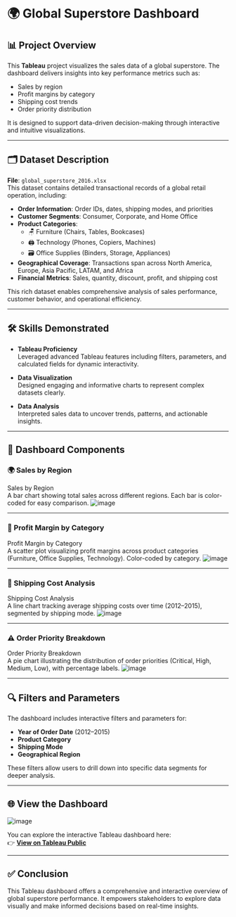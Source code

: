 
# 🌍 Global Superstore Dashboard

## 📊 Project Overview
This **Tableau** project visualizes the sales data of a global superstore. The dashboard delivers insights into key performance metrics such as:

- Sales by region  
- Profit margins by category  
- Shipping cost trends  
- Order priority distribution  

It is designed to support data-driven decision-making through interactive and intuitive visualizations.

---

## 🗂️ Dataset Description

**File**: `global_superstore_2016.xlsx`  
This dataset contains detailed transactional records of a global retail operation, including:

- **Order Information**: Order IDs, dates, shipping modes, and priorities  
- **Customer Segments**: Consumer, Corporate, and Home Office  
- **Product Categories**:  
  - 🪑 Furniture (Chairs, Tables, Bookcases)  
  - 🖨️ Technology (Phones, Copiers, Machines)  
  - 🗃️ Office Supplies (Binders, Storage, Appliances)  
- **Geographical Coverage**: Transactions span across North America, Europe, Asia Pacific, LATAM, and Africa  
- **Financial Metrics**: Sales, quantity, discount, profit, and shipping cost  

This rich dataset enables comprehensive analysis of sales performance, customer behavior, and operational efficiency.

---

## 🛠️ Skills Demonstrated

- **Tableau Proficiency**  
  Leveraged advanced Tableau features including filters, parameters, and calculated fields for dynamic interactivity.

- **Data Visualization**  
  Designed engaging and informative charts to represent complex datasets clearly.

- **Data Analysis**  
  Interpreted sales data to uncover trends, patterns, and actionable insights.

---

## 📌 Dashboard Components

### 🌍 Sales by Region
Sales by Region  
A bar chart showing total sales across different regions. Each bar is color-coded for easy comparison.
![image](https://github.com/user-attachments/assets/f616e604-020f-4117-99c7-a3a9389f5d84)

---

### 🧮 Profit Margin by Category
Profit Margin by Category  
A scatter plot visualizing profit margins across product categories (Furniture, Office Supplies, Technology). Color-coded by category.
![image](https://github.com/user-attachments/assets/2d56055a-a19b-4e44-94c5-e11e6f0aea84)

---

### 🚚 Shipping Cost Analysis
Shipping Cost Analysis  
A line chart tracking average shipping costs over time (2012–2015), segmented by shipping mode.
![image](https://github.com/user-attachments/assets/ed49604c-1edb-4ed8-a5e3-a0ad725df809)

---

### ⚠️ Order Priority Breakdown
Order Priority Breakdown  
A pie chart illustrating the distribution of order priorities (Critical, High, Medium, Low), with percentage labels.
![image](https://github.com/user-attachments/assets/e5a06c78-bad8-4077-99d1-beb1335c435d)

---

## 🔍 Filters and Parameters

The dashboard includes interactive filters and parameters for:

- **Year of Order Date** (2012–2015)  
- **Product Category**  
- **Shipping Mode**  
- **Geographical Region**  

These filters allow users to drill down into specific data segments for deeper analysis.

---

## 🌐 View the Dashboard
![image](https://github.com/user-attachments/assets/ce6e33eb-e103-4c8e-8310-351e0346c0fd)

You can explore the interactive Tableau dashboard here:  
👉 **[View on Tableau Public](https://public.tableau.com/app/profile/natacha.fadare/viz/GlobalSuperstore_17466283706390/Dashboard1)**  

---

## ✅ Conclusion

This Tableau dashboard offers a comprehensive and interactive overview of global superstore performance. It empowers stakeholders to explore data visually and make informed decisions based on real-time insights.

